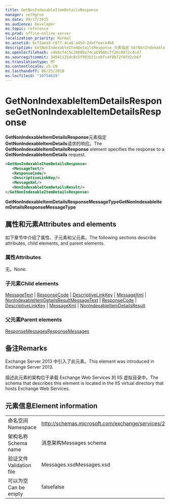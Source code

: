 ```yaml
---
title: GetNonIndexableItemDetailsResponse
manager: sethgros
ms.date: 09/17/2015
ms.audience: Developer
ms.topic: reference
ms.prod: office-online-server
localization_priority: Normal
ms.assetid: 6cf2aea3-c6f7-4cad-a45d-2daffeece4b6
description: GetNonIndexableItemDetailsResponse 元素指定 GetNonIndexableItemDetails 请求的响应。
ms.openlocfilehash: c4b8cf4c5c20889a74cab990bc7f26c0072cdc47
ms.sourcegitcommit: 34041125dc8c5f993b21cebfc4f8b72f0fd2cb6f
ms.translationtype: MT
ms.contentlocale: zh-CN
ms.lasthandoff: 06/25/2018
ms.locfileid: "19754619"
---
```

# <a name="getnonindexableitemdetailsresponse"></a><span data-ttu-id="ef69c-103">GetNonIndexableItemDetailsResponse</span><span class="sxs-lookup"><span data-stu-id="ef69c-103">GetNonIndexableItemDetailsResponse</span></span>

<span data-ttu-id="ef69c-104">**GetNonIndexableItemDetailsResponse**元素指定**GetNonIndexableItemDetails**请求的响应。</span><span class="sxs-lookup"><span data-stu-id="ef69c-104">The **GetNonIndexableItemDetailsResponse** element specifies the response to a **GetNonIndexableItemDetails** request.</span></span> 
  
```XML
<GetNonIndexableItemDetailsResponse>
   <MessageText/>
   <ResponseCode/>
   <DescriptiveLinkKey/>
   <MessageXml/>
   <NonIndexableItemDetailsResult/>
</GetNonIndexableItemDetailsResponse>
```

 <span data-ttu-id="ef69c-105">**GetNonIndexableItemDetailsResponseMessageType**</span><span class="sxs-lookup"><span data-stu-id="ef69c-105">**GetNonIndexableItemDetailsResponseMessageType**</span></span>
## <a name="attributes-and-elements"></a><span data-ttu-id="ef69c-106">属性和元素</span><span class="sxs-lookup"><span data-stu-id="ef69c-106">Attributes and elements</span></span>

<span data-ttu-id="ef69c-107">如下章节中介绍了属性、子元素和父元素。</span><span class="sxs-lookup"><span data-stu-id="ef69c-107">The following sections describe attributes, child elements, and parent elements.</span></span>
  
### <a name="attributes"></a><span data-ttu-id="ef69c-108">属性</span><span class="sxs-lookup"><span data-stu-id="ef69c-108">Attributes</span></span>

<span data-ttu-id="ef69c-109">无。</span><span class="sxs-lookup"><span data-stu-id="ef69c-109">None.</span></span>
  
### <a name="child-elements"></a><span data-ttu-id="ef69c-110">子元素</span><span class="sxs-lookup"><span data-stu-id="ef69c-110">Child elements</span></span>

<span data-ttu-id="ef69c-111">[MessageText](messagetext.md) | [ResponseCode](responsecode.md) | [DescriptiveLinkKey](descriptivelinkkey.md) | [MessageXml](messagexml.md) | [NonIndexableItemDetailsResult](nonindexableitemdetailsresult.md)</span><span class="sxs-lookup"><span data-stu-id="ef69c-111">[MessageText](messagetext.md) | [ResponseCode](responsecode.md) | [DescriptiveLinkKey](descriptivelinkkey.md) | [MessageXml](messagexml.md) | [NonIndexableItemDetailsResult](nonindexableitemdetailsresult.md)</span></span>
  
### <a name="parent-elements"></a><span data-ttu-id="ef69c-112">父元素</span><span class="sxs-lookup"><span data-stu-id="ef69c-112">Parent elements</span></span>

[<span data-ttu-id="ef69c-113">ResponseMessages</span><span class="sxs-lookup"><span data-stu-id="ef69c-113">ResponseMessages</span></span>](responsemessages.md)
  
## <a name="remarks"></a><span data-ttu-id="ef69c-114">备注</span><span class="sxs-lookup"><span data-stu-id="ef69c-114">Remarks</span></span>

<span data-ttu-id="ef69c-115">Exchange Server 2013 中引入了此元素。</span><span class="sxs-lookup"><span data-stu-id="ef69c-115">This element was introduced in Exchange Server 2013.</span></span>
  
<span data-ttu-id="ef69c-116">描述此元素的架构位于承载 Exchange Web Services 的 IIS 虚拟目录中。</span><span class="sxs-lookup"><span data-stu-id="ef69c-116">The schema that describes this element is located in the IIS virtual directory that hosts Exchange Web Services.</span></span>
  
## <a name="element-information"></a><span data-ttu-id="ef69c-117">元素信息</span><span class="sxs-lookup"><span data-stu-id="ef69c-117">Element information</span></span>

|||
|:-----|:-----|
|<span data-ttu-id="ef69c-118">命名空间</span><span class="sxs-lookup"><span data-stu-id="ef69c-118">Namespace</span></span>  <br/> |http://schemas.microsoft.com/exchange/services/2006/messages  <br/> |
|<span data-ttu-id="ef69c-119">架构名称</span><span class="sxs-lookup"><span data-stu-id="ef69c-119">Schema name</span></span>  <br/> |<span data-ttu-id="ef69c-120">消息架构</span><span class="sxs-lookup"><span data-stu-id="ef69c-120">Messages schema</span></span>  <br/> |
|<span data-ttu-id="ef69c-121">验证文件</span><span class="sxs-lookup"><span data-stu-id="ef69c-121">Validation file</span></span>  <br/> |<span data-ttu-id="ef69c-122">Messages.xsd</span><span class="sxs-lookup"><span data-stu-id="ef69c-122">Messages.xsd</span></span>  <br/> |
|<span data-ttu-id="ef69c-123">可以为空</span><span class="sxs-lookup"><span data-stu-id="ef69c-123">Can be empty</span></span>  <br/> |<span data-ttu-id="ef69c-124">false</span><span class="sxs-lookup"><span data-stu-id="ef69c-124">false</span></span>  <br/> |
   

